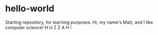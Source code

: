 # hello-world
Starting repository, for learning purposes.
Hi, my name's Matt, and I like computer science! H U Z Z A H !
